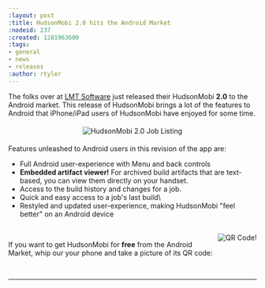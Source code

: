 ```yaml
---
:layout: post
:title: HudsonMobi 2.0 hits the Android Market
:nodeid: 237
:created: 1281963600
:tags:
- general
- news
- releases
:author: rtyler
---
```

The folks over at [LMT Software](http://www.lmitsoftware.com/) just released their HudsonMobi **2.0** to the Android market. This release of HudsonMobi brings a lot of the features to Android that iPhone/iPad users of HudsonMobi have enjoyed for some time.


<center><img src="http://www.hudson-labs.org/sites/default/files/hudsonmobi-v2-0-android1.png" vspace="5" title="HudsonMobi 2.0 Job Listing"/></center>

Features unleashed to Android users in this revision of the app are:

* Full Android user-experience with Menu and back controls
* **Embedded artifact viewer!** For archived build artifacts that are text-based, you can view them directly on your handset.
* Access to the build history and changes for a job.
* Quick and easy access to a job's last build\
* Restyled and updated user-experience, making HudsonMobi "feel better" on an Android device

<br clear="all"/>


<img src="http://www.hudson-labs.org/sites/default/files/hudsonmobi-qr_0.png" title="QR Code!" align="right"/>

If you want to get HudsonMobi for **free** from the Android Market, whip our your phone and take a picture of its QR code:


<br clear="all"/>

----

